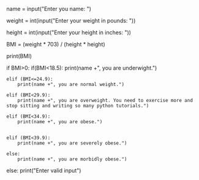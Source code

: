 name = input("Enter you name: ")

weight = int(input("Enter your weight in pounds: "))

height = int(input("Enter your height in inches: "))

BMI = (weight * 703) / (height * height)

print(BMI)



if BMI>0:
    if(BMI<18.5):
        print(name +", you are underwight.")
        
    elif (BMI<=24.9):
        print(name +", you are normal weight.")
        
    elif (BMI<29.9):
        print(name +", you are overweight. You need to exercise more and stop sitting and writing so many python tutorials.")
        
    elif (BMI<34.9):
        print(name +", you are obese.")

        
    elif (BMI<39.9):
        print(name +", you are severely obese.")
        
    else:
        print(name +", you are morbidly obese.")
        
else:
    print("Enter valid input")
